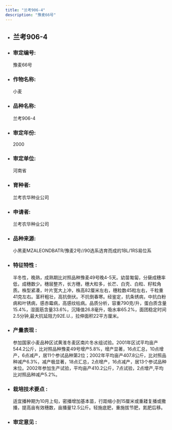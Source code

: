 ```yaml
---
title: "兰考906-4"
description: "豫麦66号"
---
```

* ## 兰考906-4
* ###  审定编号:  
   豫麦66号

*  ### 作物名称:  
   小麦

*   ###  品种名称: 
    兰考906-4

*   ### 审定年份: 
    2000

*   ### 审定单位:  
    河南省

*   ### 育种者:  
    兰考农华种业公司

*   ### 申请者:  
    兰考农华种业公司

*   ### 品种来源:  
    小黑麦MZALEONDBATR/豫麦2号//90选系选育而成的1BL/1RS易位系

*   ### 特征特性 : 
    半冬性，晚熟，成熟期比对照品种豫麦49号晚4-5天。幼苗匍匐，分蘖成穗率低，成穗数少。穗层整齐，长方穗，穗大粒多，长芒、白壳、白粒、籽粒角质。株型紧凑，叶片宽大上冲，株高82厘米左右，穗粒数45粒左右，千粒重41克左右。茎秆粗壮，高抗倒伏。不抗倒春寒。经鉴定，抗条锈病，中抗白粉病和叶锈病，感赤霉病，高感纹枯病。品质分析，容重790克/升，蛋白质含量15.4%，湿面筋含量33.6%，沉降值26.8毫升，吸水率65.2%，面团稳定时间2.5分钟,最大抗延阻力92E.U.，拉伸面积22平方厘米。



*   ### 产量表现 : 
    参加国家小麦品种区试黄淮冬麦区南片冬水组试验。2001年区试平均亩产544.2公斤，比对照品种豫麦49号增产5.8%，增产显著，16点汇总，10点增产，6点减产，居11个参试品种第2位；2002年平均亩产407.8公斤，比对照品种减产6.3%，减产极显著，18点汇总，2点增产，16点减产，居13个参试品种末位。2002年参加生产试验，平均亩产410.2公斤，7点试验，2点增产,平均比对照品种减产5.2%。



*   ### 栽培技术要点 : 
    适宜播种期为10月上旬，密播增加基本苗，行距缩小到15厘米或重耧复播或撒播，提高亩有效穗数，亩播量12.5公斤。轻施底肥，重施拔节肥，氮肥后移。



*   ### 审定意见 : 
    
